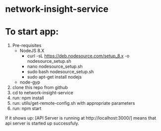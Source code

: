 # network-insight-service
# To start app:
1. Pre-requisites
   - NodeJS 8.X
        - curl -sL https://deb.nodesource.com/setup_8.x -o nodesource_setup.sh
        - nano nodesource_setup.sh
        - sudo bash nodesource_setup.sh
        - sudo apt-get install nodejs
    - node-gyp
1. clone this repo from github
2. cd to network-insight-service
3. run: npm install
4. run: utils/get-remote-config.sh with appropriate parameters
6. run: npm start

  If it shows up: [API Server is running at http://localhost:3000/] means that api server is started up successfuly.
